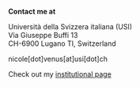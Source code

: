 **Contact me at**

Università della Svizzera italiana (USI) <br>
Via Giuseppe Buffi 13 <br>
CH-6900 Lugano TI, Switzerland <br>

nicole[dot]venus[at]usi[dot]ch

Check out my [institutional page](https://search.usi.ch/en/people/61d134707784d938a07ec3bc2493e0d6/venus-nicole)
